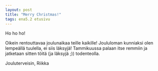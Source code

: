 ```yaml
---
layout: post
title: "Merry Christmas!"
tags: ena5.2 etusivu
---
```


Ho ho ho!

Oikein rentouttavaa joulunaikaa teille kaikille! Joululoman kunniaksi olen lempeällä tuulella, ei siis läksyjä!
Tammikuussa palaan itse remmiin ja jatketaan sitten töitä (ja läksyjä ;)) todenteolla.

Jouluterveisin,
Riikka
